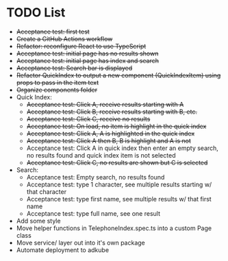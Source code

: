 # TODO List

* ~~Acceptance test: first test~~
* ~~Create a GitHub Actions workflow~~
* ~~Refactor: reconfigure React to use TypeScript~~
* ~~Acceptance test: initial page has no results shown~~
* ~~Acceptance test: initial page has index and search~~
* ~~Acceptance test: Search bar is displayed~~
* ~~Refactor QuickIndex to output a new component (QuickIndexItem) using props to pass in the item text~~
* ~~Organize components folder~~
* Quick Index:
  * ~~Acceptance test: Click A, receive results starting with A~~
  * ~~Acceptance test: Click B, receive results starting with B, etc.~~
  * ~~Acceptance test: Click C, receive no results~~
  * ~~Acceptance test: On load, no item is highlight in the quick index~~
  * ~~Acceptance test: Click A, A is highlighted in the quick index~~
  * ~~Acceptance test: Click A then B, B is highlight and A is not~~
  * Acceptance test: Click A in quick index then enter an empty search, no results found and quick index item is not selected
  * ~~Acceptance test: Click C, no results are shown but C is selected~~
* Search:
  * Acceptance test: Empty search, no results found
  * Acceptance test: type 1 character, see multiple results starting w/ that character
  * Acceptance test: type first name, see multiple results w/ that first name
  * Acceptance test: type full name, see one result
* Add some style
* Move helper functions in TelephoneIndex.spec.ts into a custom Page class
* Move service/ layer out into it's own package
* Automate deployment to adkube



